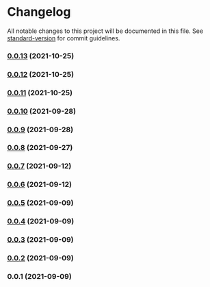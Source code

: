 # Changelog

All notable changes to this project will be documented in this file. See [standard-version](https://github.com/conventional-changelog/standard-version) for commit guidelines.

### [0.0.13](https://github.com/wishy-gift/noscript/compare/v0.0.12...v0.0.13) (2021-10-25)

### [0.0.12](https://github.com/wishy-gift/noscript/compare/v0.0.11...v0.0.12) (2021-10-25)

### [0.0.11](https://github.com/wishy-gift/noscript/compare/v0.0.10...v0.0.11) (2021-10-25)

### [0.0.10](https://github.com/wishy-gift/noscript/compare/v0.0.9...v0.0.10) (2021-09-28)

### [0.0.9](https://github.com/wishy-gift/noscript/compare/v0.0.8...v0.0.9) (2021-09-28)

### [0.0.8](https://github.com/wishy-gift/noscript/compare/v0.0.7...v0.0.8) (2021-09-27)

### [0.0.7](https://github.com/wishy-gift/noscript/compare/v0.0.6...v0.0.7) (2021-09-12)

### [0.0.6](https://github.com/wishy-gift/noscript/compare/v0.0.5...v0.0.6) (2021-09-12)

### [0.0.5](https://github.com/wishy-gift/noscript/compare/v0.0.4...v0.0.5) (2021-09-09)

### [0.0.4](https://github.com/wishy-gift/noscript/compare/v0.0.3...v0.0.4) (2021-09-09)

### [0.0.3](https://github.com/wishy-gift/noscript/compare/v0.0.2...v0.0.3) (2021-09-09)

### [0.0.2](https://github.com/wishy-gift/noscript/compare/v0.0.1...v0.0.2) (2021-09-09)

### 0.0.1 (2021-09-09)
